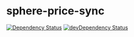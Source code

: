 sphere-price-sync
=================

[![Dependency Status](https://david-dm.org/sphereio/sphere-price-sync.png?theme=shields.io)](https://david-dm.org/sphereio/sphere-price-sync) [![devDependency Status](https://david-dm.org/sphereio/sphere-price-sync/dev-status.png?theme=shields.io)](https://david-dm.org/sphereio/sphere-price-sync#info=devDependencies)